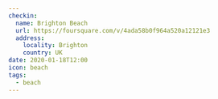 ```yaml
---
checkin:
  name: Brighton Beach
  url: https://foursquare.com/v/4ada58b0f964a520a12121e3
  address:
    locality: Brighton
    country: UK
date: 2020-01-18T12:00
icon: beach
tags:
  - beach
---
```

